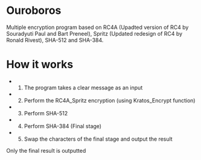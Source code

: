# Ouroboros

Multiple encryption program based on RC4A (Upadted version of RC4 by Souradyuti Paul and Bart Preneel), Spritz (Updated redesign of RC4 by Ronald Rivest), SHA-512 and SHA-384.

# How it works

- 1) The program takes a clear message as an input
- 2) Perform the RC4A_Spritz encryption (using Kratos_Encrypt function)
- 3) Perform SHA-512
- 4) Perform SHA-384 (Final stage)
- 5) Swap the characters of the final stage and output the result

Only the final result is outputted
